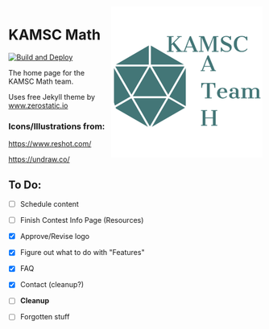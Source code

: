 <img align="right" src="/images/logo/logo1.svg" alt="KAMSC Math Logo" width="300"/> 

# KAMSC Math

[![Build and Deploy](https://github.com/ds12a/KAMSC-Math/actions/workflows/pages/pages-build-deployment/badge.svg)](https://github.com/ds12a/KAMSC-Math/actions/workflows/pages/pages-build-deployment)

The home page for the KAMSC Math team.

Uses free Jekyll theme by www.zerostatic.io

### Icons/Illustrations from:

https://www.reshot.com/

https://undraw.co/

## To Do:
- [ ] Schedule content
- [ ] Finish Contest Info Page (Resources)
- [x] Approve/Revise logo
- [x] Figure out what to do with "Features"
- [x] FAQ
- [x] Contact (cleanup?)
- [ ] **Cleanup**
- [ ] Forgotten stuff

